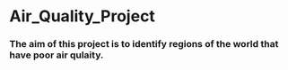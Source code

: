 # Air_Quality_Project

### The aim of this project is to identify regions of the world that have poor air qulaity.

